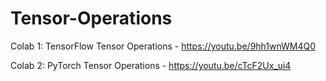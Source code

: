 # Tensor-Operations

Colab 1: TensorFlow Tensor Operations - https://youtu.be/9hh1wnWM4Q0

Colab 2: PyTorch Tensor Operations - https://youtu.be/cTcF2Ux_ui4
